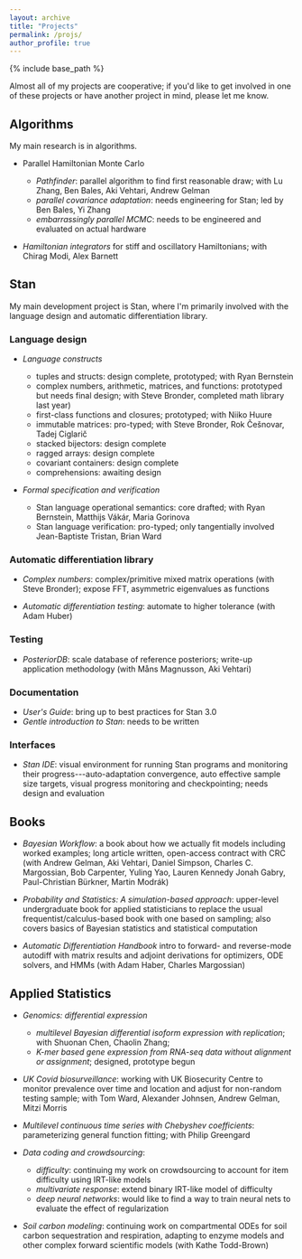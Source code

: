 ```yaml
---
layout: archive
title: "Projects"
permalink: /projs/
author_profile: true
---
```


{% include base_path %}

Almost all of my projects are cooperative;  if you'd like to get
involved in one of these projects or have another project in mind,
please let me know.

## Algorithms

My main research is in algorithms.

* Parallel Hamiltonian Monte Carlo
    * *Pathfinder*: parallel algorithm to find first reasonable draw;
      with Lu Zhang, Ben Bales, Aki Vehtari, Andrew Gelman
    * *parallel covariance adaptation*: needs engineering for Stan; led by Ben Bales, Yi Zhang
	* *embarrassingly parallel MCMC*: needs to be engineered and
      evaluated on actual hardware

* *Hamiltonian integrators* for stiff and oscillatory Hamiltonians; with Chirag Modi,
  Alex Barnett


## Stan

My main development project is Stan, where I'm primarily involved with the
language design and automatic differentiation library.

### Language design

* *Language constructs*
    * tuples and structs: design complete, prototyped; with Ryan Bernstein
    * complex numbers, arithmetic, matrices, and functions: prototyped
	but needs final design; with Steve Bronder, completed
math library last year)
    * first-class functions and closures; prototyped; with Niiko Huure
	* immutable matrices: pro-typed; with Steve Bronder, Rok Češnovar, Tadej Ciglarič
	* stacked bijectors: design complete
	* ragged arrays: design complete
	* covariant containers: design complete
	* comprehensions: awaiting design

* *Formal specification and verification*
    * Stan language operational semantics: core drafted; with Ryan Bernstein,
	Matthijs Vákár, Maria Gorinova
	* Stan language verification: pro-typed; only tangentially involved
  Jean-Baptiste Tristan, Brian Ward

### Automatic differentiation library

* *Complex numbers*: complex/primitive mixed matrix operations (with Steve Bronder);
expose FFT, asymmetric eigenvalues as functions

* *Automatic differentiation testing*: automate to higher tolerance (with Adam Huber)

### Testing

* *PosteriorDB*: scale database of reference posteriors; write-up
  application methodology (with Måns Magnusson, Aki Vehtari)

### Documentation

* *User's Guide*: bring up to best practices for Stan 3.0
* *Gentle introduction to Stan*: needs to be written

### Interfaces

* *Stan IDE*: visual environment for running Stan programs and
monitoring their progress---auto-adaptation convergence, auto
effective sample size targets, visual progress monitoring and
checkpointing; needs design and evaluation


## Books

* *Bayesian Workflow*: a book about how we actually fit models
  including worked examples;  long article written, open-access
  contract with CRC (with Andrew Gelman, Aki Vehtari, Daniel Simpson,
  Charles C. Margossian, Bob Carpenter, Yuling Yao, Lauren Kennedy
  Jonah Gabry, Paul-Christian Bürkner, Martin Modrák)


* *Probability and Statistics: A simulation-based approach*:
  upper-level undergraduate book for applied statisticians to replace
  the usual frequentist/calculus-based book with one based on
  sampling; also covers basics of Bayesian statistics and statistical
  computation

* *Automatic Differentiation Handbook* intro to forward- and
  reverse-mode autodiff with matrix results and adjoint derivations
  for optimizers, ODE solvers, and HMMs (with Adam Haber, Charles
  Margossian)


## Applied Statistics

* *Genomics: differential expression*
    * *multilevel Bayesian differential isoform expression with
      replication*;  with Shuonan Chen, Chaolin Zhang;
	* *K-mer based gene expression from RNA-seq data without
alignment or assignment*; designed, prototype begun

* *UK Covid biosurveillance*: working with UK Biosecurity Centre to monitor
  prevalence over time and location and adjust for non-random testing
  sample; with Tom Ward, Alexander Johnsen, Andrew Gelman, Mitzi
  Morris

* *Multilevel continuous time series with Chebyshev coefficients*:
parameterizing general function fitting; with Philip Greengard

* *Data coding and crowdsourcing*:
    - *difficulty*: continuing my work on crowdsourcing
	to account for item difficulty using IRT-like models
	- *multivariate response*: extend binary IRT-like model of difficulty
    - *deep neural networks*: would like to find a way to train neural
      nets to evaluate the effect of regularization

* *Soil carbon modeling*: continuing work on compartmental ODEs for
  soil carbon sequestration and respiration, adapting to enzyme models
  and other complex forward scientific models (with Kathe Todd-Brown)



